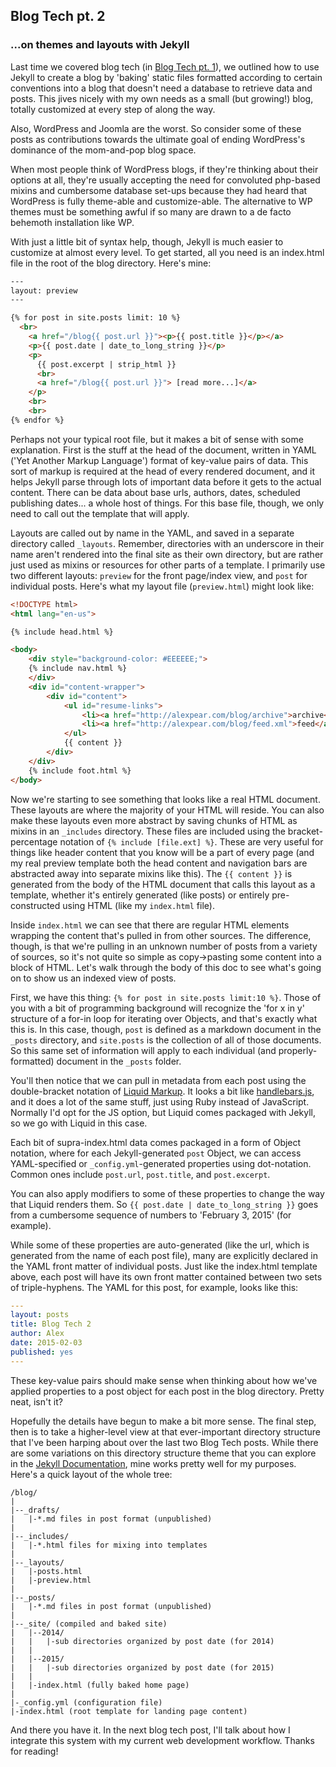 ## Blog Tech pt. 2
### ...on themes and layouts with Jekyll


Last time we covered blog tech (in [Blog Tech pt. 1](http://alexpear.com/blog/2014/12/03/blog-tech-1/)), we outlined how to use Jekyll to create a blog by 'baking' static files formatted according to certain conventions into a blog that doesn't need a database to retrieve data and posts. This jives nicely with my own needs as a small (but growing!) blog, totally customized at every step of along the way.

Also, WordPress and Joomla are the worst. So consider some of these posts as contributions towards the ultimate goal of ending WordPress's dominance of the mom-and-pop blog space.

When most people think of WordPress blogs, if they're thinking about their options at all, they're usually accepting the need for convoluted php-based mixins and cumbersome database set-ups because they had heard that WordPress is fully theme-able and customize-able. The alternative to WP themes must be something awful if so many are drawn to a de facto behemoth installation like WP.

With just a little bit of syntax help, though, Jekyll is much easier to customize at almost every level. To get started, all you need is an index.html file in the root of the blog directory. Here's mine:

```html
---
layout: preview
---

{% for post in site.posts limit: 10 %}
  <br>
    <a href="/blog{{ post.url }}"><p>{{ post.title }}</p></a>
    <p>{{ post.date | date_to_long_string }}</p>
    <p>
      {{ post.excerpt | strip_html }}
      <br>
      <a href="/blog{{ post.url }}"> [read more...]</a>
    </p>
    <br>
    <br>
{% endfor %}
```

Perhaps not your typical root file, but it makes a bit of sense with some explanation. First is the stuff at the head of the document, written in YAML ('Yet Another Markup Language') format of key-value pairs of data. This sort of markup is required at the head of every rendered document, and it helps Jekyll parse through lots of important data before it gets to the actual content. There can be data about base urls, authors, dates, scheduled publishing dates... a whole host of things. For this base file, though, we only need to call out the template that will apply.

Layouts are called out by name in the YAML, and saved in a separate directory called `_layouts`. Remember, directories with an underscore in their name aren't rendered into the final site as their own directory, but are rather just used as mixins or resources for other parts of a template. I primarily use two different layouts: `preview` for the front page/index view, and `post` for individual posts. Here's what my layout file (`preview.html`) might look like:

```html
<!DOCTYPE html>
<html lang="en-us">

{% include head.html %}

<body>
    <div style="background-color: #EEEEEE;">
    {% include nav.html %}
    </div>
    <div id="content-wrapper">
        <div id="content">
            <ul id="resume-links">
                <li><a href="http://alexpear.com/blog/archive">archive</a></li>
                <li><a href="http://alexpear.com/blog/feed.xml">feed</a></li>
            </ul>
            {{ content }}
        </div>
    </div>
    {% include foot.html %}
</body>
```

Now we're starting to see something that looks like a real HTML document. These layouts are where the majority of your HTML will reside. You can also make these layouts even more abstract by saving chunks of HTML as mixins in an `_includes` directory. These files are included using the bracket-percentage notation of
 `{% include [file.ext] %}`. These are very useful for things like header content that you know will be a part of every page (and my real preview template both the head content and navigation bars are abstracted away into separate mixins like this). The `{{ content }}` is generated from the body of the HTML document that calls this layout as a template, whether it's entirely generated (like posts) or entirely pre-constructed using HTML (like my `index.html` file).

Inside `index.html` we can see that there are regular HTML elements wrapping the content that's pulled in from other sources. The difference, though, is that we're pulling in an unknown number of posts from a variety of sources, so it's not quite so simple as copy->pasting some content into a block of HTML. Let's walk through the body of this doc to see what's going on to show us an indexed view of posts.

First, we have this thing: `{% for post in site.posts limit:10 %}`. Those of you with a bit of programming background will recognize the 'for x in y' structure of a for-in loop for iterating over Objects, and that's exactly what this is. In this case, though, `post` is defined as a markdown document in the `_posts` directory, and `site.posts` is the collection of all of those documents. So this same set of information will apply to each individual (and properly-formatted) document in the `_posts` folder.

You'll then notice that we can pull in metadata from each post using the double-bracket notation of [Liquid Markup](http://liquidmarkup.org/). It looks a bit like [handlebars.js](http://handlebarsjs.com/), and it does a lot of the same stuff, just using Ruby instead of JavaScript. Normally I'd opt for the JS option, but Liquid comes packaged with Jekyll, so we go with Liquid in this case.

Each bit of supra-index.html data comes packaged in a form of Object notation, where for each Jekyll-generated `post` Object, we can access YAML-specified or `_config.yml`-generated properties using dot-notation. Common ones include `post.url`, `post.title`, and `post.excerpt`.

You can also apply modifiers to some of these properties to change the way that Liquid renders them. So `{{ post.date | date_to_long_string }}` goes from a cumbersome sequence of numbers to 'February 3, 2015' (for example).

While some of these properties are auto-generated (like the url, which is generated from the name of each post file), many are explicitly declared in the YAML front matter of individual posts. Just like the index.html template above, each post will have its own front matter contained between two sets of triple-hyphens. The YAML for this post, for example, looks like this:

```yaml
---
layout: posts
title: Blog Tech 2
author: Alex
date: 2015-02-03
published: yes
---
```

These key-value pairs should make sense when thinking about how we've applied properties to a post object for each post in the blog directory. Pretty neat, isn't it?

Hopefully the details have begun to make a bit more sense. The final step, then is to take a higher-level view at that ever-important directory structure that I've been harping about over the last two Blog Tech posts. While there are some variations on this directory structure theme that you can explore in the [Jekyll Documentation](http://jekyllrb.com/docs/home/), mine works pretty well for my purposes. Here's a quick layout of the whole tree:

```shell
/blog/
|
|--_drafts/
|   |-*.md files in post format (unpublished)
|
|--_includes/
|   |-*.html files for mixing into templates
|
|--_layouts/
|   |-posts.html
|   |-preview.html
|
|--_posts/
|   |-*.md files in post format (unpublished)
|
|--_site/ (compiled and baked site)
|   |--2014/
|   |   |-sub directories organized by post date (for 2014)
|   |
|   |--2015/
|   |   |-sub directories organized by post date (for 2015)
|   |
|   |-index.html (fully baked home page)
|
|-_config.yml (configuration file)
|-index.html (root template for landing page content)
```

And there you have it. In the next blog tech post, I'll talk about how I integrate this system with my current web development workflow. Thanks for reading!

